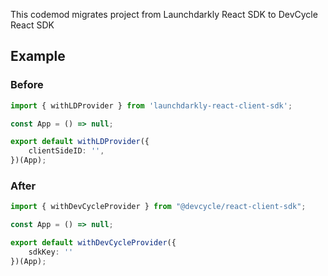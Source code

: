 This codemod migrates project from Launchdarkly React SDK to DevCycle React SDK

## Example

### Before

```ts
import { withLDProvider } from 'launchdarkly-react-client-sdk';

const App = () => null;

export default withLDProvider({
    clientSideID: '',
})(App);
```

### After

```ts
import { withDevCycleProvider } from "@devcycle/react-client-sdk";

const App = () => null;

export default withDevCycleProvider({
    sdkKey: ''
})(App);
```

